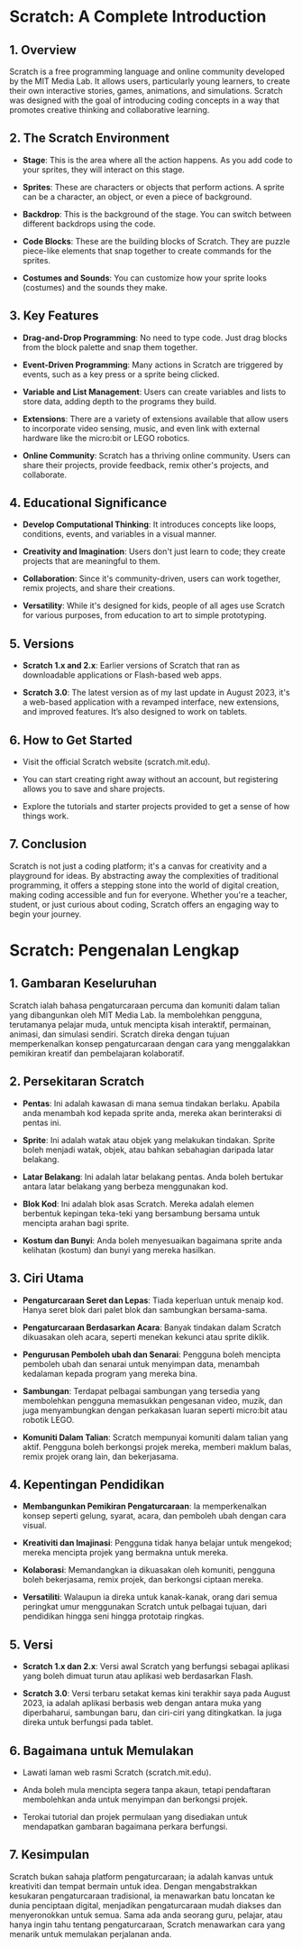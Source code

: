 # Scratch: A Complete Introduction

## 1. Overview
Scratch is a free programming language and online community developed by the MIT Media Lab. It allows users, particularly young learners, to create their own interactive stories, games, animations, and simulations. Scratch was designed with the goal of introducing coding concepts in a way that promotes creative thinking and collaborative learning.

## 2. The Scratch Environment
- **Stage**: This is the area where all the action happens. As you add code to your sprites, they will interact on this stage.
  
- **Sprites**: These are characters or objects that perform actions. A sprite can be a character, an object, or even a piece of background.
  
- **Backdrop**: This is the background of the stage. You can switch between different backdrops using the code.
  
- **Code Blocks**: These are the building blocks of Scratch. They are puzzle piece-like elements that snap together to create commands for the sprites.
  
- **Costumes and Sounds**: You can customize how your sprite looks (costumes) and the sounds they make.

## 3. Key Features
- **Drag-and-Drop Programming**: No need to type code. Just drag blocks from the block palette and snap them together.
  
- **Event-Driven Programming**: Many actions in Scratch are triggered by events, such as a key press or a sprite being clicked.
  
- **Variable and List Management**: Users can create variables and lists to store data, adding depth to the programs they build.
  
- **Extensions**: There are a variety of extensions available that allow users to incorporate video sensing, music, and even link with external hardware like the micro:bit or LEGO robotics.
  
- **Online Community**: Scratch has a thriving online community. Users can share their projects, provide feedback, remix other's projects, and collaborate.

## 4. Educational Significance
- **Develop Computational Thinking**: It introduces concepts like loops, conditions, events, and variables in a visual manner.
  
- **Creativity and Imagination**: Users don't just learn to code; they create projects that are meaningful to them.
  
- **Collaboration**: Since it's community-driven, users can work together, remix projects, and share their creations.
  
- **Versatility**: While it's designed for kids, people of all ages use Scratch for various purposes, from education to art to simple prototyping.

## 5. Versions
- **Scratch 1.x and 2.x**: Earlier versions of Scratch that ran as downloadable applications or Flash-based web apps.
  
- **Scratch 3.0**: The latest version as of my last update in August 2023, it's a web-based application with a revamped interface, new extensions, and improved features. It’s also designed to work on tablets.

## 6. How to Get Started
- Visit the official Scratch website (scratch.mit.edu).
  
- You can start creating right away without an account, but registering allows you to save and share projects.
  
- Explore the tutorials and starter projects provided to get a sense of how things work.

## 7. Conclusion
Scratch is not just a coding platform; it's a canvas for creativity and a playground for ideas. By abstracting away the complexities of traditional programming, it offers a stepping stone into the world of digital creation, making coding accessible and fun for everyone. Whether you're a teacher, student, or just curious about coding, Scratch offers an engaging way to begin your journey.

# Scratch: Pengenalan Lengkap

## 1. Gambaran Keseluruhan
Scratch ialah bahasa pengaturcaraan percuma dan komuniti dalam talian yang dibangunkan oleh MIT Media Lab. Ia membolehkan pengguna, terutamanya pelajar muda, untuk mencipta kisah interaktif, permainan, animasi, dan simulasi sendiri. Scratch direka dengan tujuan memperkenalkan konsep pengaturcaraan dengan cara yang menggalakkan pemikiran kreatif dan pembelajaran kolaboratif.

## 2. Persekitaran Scratch
- **Pentas**: Ini adalah kawasan di mana semua tindakan berlaku. Apabila anda menambah kod kepada sprite anda, mereka akan berinteraksi di pentas ini.
  
- **Sprite**: Ini adalah watak atau objek yang melakukan tindakan. Sprite boleh menjadi watak, objek, atau bahkan sebahagian daripada latar belakang.
  
- **Latar Belakang**: Ini adalah latar belakang pentas. Anda boleh bertukar antara latar belakang yang berbeza menggunakan kod.
  
- **Blok Kod**: Ini adalah blok asas Scratch. Mereka adalah elemen berbentuk kepingan teka-teki yang bersambung bersama untuk mencipta arahan bagi sprite.
  
- **Kostum dan Bunyi**: Anda boleh menyesuaikan bagaimana sprite anda kelihatan (kostum) dan bunyi yang mereka hasilkan.

## 3. Ciri Utama
- **Pengaturcaraan Seret dan Lepas**: Tiada keperluan untuk menaip kod. Hanya seret blok dari palet blok dan sambungkan bersama-sama.
  
- **Pengaturcaraan Berdasarkan Acara**: Banyak tindakan dalam Scratch dikuasakan oleh acara, seperti menekan kekunci atau sprite diklik.
  
- **Pengurusan Pemboleh ubah dan Senarai**: Pengguna boleh mencipta pemboleh ubah dan senarai untuk menyimpan data, menambah kedalaman kepada program yang mereka bina.
  
- **Sambungan**: Terdapat pelbagai sambungan yang tersedia yang membolehkan pengguna memasukkan pengesanan video, muzik, dan juga menyambungkan dengan perkakasan luaran seperti micro:bit atau robotik LEGO.
  
- **Komuniti Dalam Talian**: Scratch mempunyai komuniti dalam talian yang aktif. Pengguna boleh berkongsi projek mereka, memberi maklum balas, remix projek orang lain, dan bekerjasama.

## 4. Kepentingan Pendidikan
- **Membangunkan Pemikiran Pengaturcaraan**: Ia memperkenalkan konsep seperti gelung, syarat, acara, dan pemboleh ubah dengan cara visual.
  
- **Kreativiti dan Imajinasi**: Pengguna tidak hanya belajar untuk mengekod; mereka mencipta projek yang bermakna untuk mereka.
  
- **Kolaborasi**: Memandangkan ia dikuasakan oleh komuniti, pengguna boleh bekerjasama, remix projek, dan berkongsi ciptaan mereka.
  
- **Versatiliti**: Walaupun ia direka untuk kanak-kanak, orang dari semua peringkat umur menggunakan Scratch untuk pelbagai tujuan, dari pendidikan hingga seni hingga prototaip ringkas.

## 5. Versi
- **Scratch 1.x dan 2.x**: Versi awal Scratch yang berfungsi sebagai aplikasi yang boleh dimuat turun atau aplikasi web berdasarkan Flash.
  
- **Scratch 3.0**: Versi terbaru setakat kemas kini terakhir saya pada August 2023, ia adalah aplikasi berbasis web dengan antara muka yang diperbaharui, sambungan baru, dan ciri-ciri yang ditingkatkan. Ia juga direka untuk berfungsi pada tablet.

## 6. Bagaimana untuk Memulakan
- Lawati laman web rasmi Scratch (scratch.mit.edu).
  
- Anda boleh mula mencipta segera tanpa akaun, tetapi pendaftaran membolehkan anda untuk menyimpan dan berkongsi projek.
  
- Terokai tutorial dan projek permulaan yang disediakan untuk mendapatkan gambaran bagaimana perkara berfungsi.

## 7. Kesimpulan
Scratch bukan sahaja platform pengaturcaraan; ia adalah kanvas untuk kreativiti dan tempat bermain untuk idea. Dengan mengabstrakkan kesukaran pengaturcaraan tradisional, ia menawarkan batu loncatan ke dunia penciptaan digital, menjadikan pengaturcaraan mudah diakses dan menyeronokkan untuk semua. Sama ada anda seorang guru, pelajar, atau hanya ingin tahu tentang pengaturcaraan, Scratch menawarkan cara yang menarik untuk memulakan perjalanan anda.

